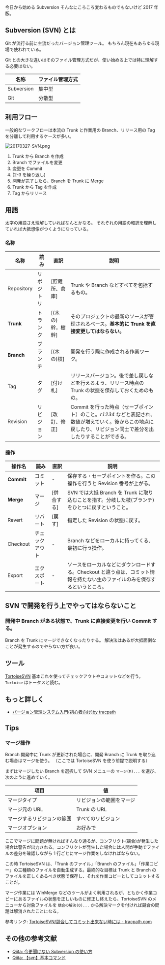 今日から始める Subversion
そんなにころころ変わるものでもないけど 2017 年版。

## Subversion (SVN) とは

Git が流行る前に主流だったバージョン管理ツール。
もちろん現在もあらゆる現場で使われている。

Git との大きな違いはそのファイル管理方式だが、使い始める上では特に理解する必要はない。

| 名称       | ファイル管理方式 |
| ---------- | ---------------- |
| Subversion | 集中型           |
| Git        | 分散型           |

## 利用フロー

一般的なワークフローは本流の Trunk と作業用の Branch、リリース用の Tag を分離して利用するケースが多い。

![20170327-SVN.png](https://qiita-image-store.s3.amazonaws.com/0/167943/56caf0bd-4569-f0f3-c6ef-522551060597.png)

1. Trunk から Branch を作成
2. Branch でファイルを変更
3. 変更を Commit
4. (2-3 を繰り返し)
5. 開発が完了したら、Branch を Trunk に Merge
6. Trunk から Tag を作成
7. Tag からリリース

## 用語

太字の用語さえ理解していればなんとかなる。
それぞれの用語の和訳を理解していれば大抵想像がつくようになっている。

### 名称

| 名称       | 読み       | 直訳             | 説明                                                                                                                                                              |
| ---------- | ---------- | ---------------- | ----------------------------------------------------------------------------------------------------------------------------------------------------------------- |
| Repository | リポジトリ | [貯蔵所、倉庫]   | Trunk や Branch などすべてを包括するもの。                                                                                                                        |
| **Trunk**  | トランク   | [(木の)幹，樹幹] | そのプロジェクトの最新のソースが管理されるベース。**基本的に Trunk を直接変更してはならない。**                                                                   |
| **Branch** | ブランチ   | [(木の)枝]       | 開発を行う際に作成される作業ワーク。                                                                                                                              |
| Tag        | タグ       | [付け札]         | リリースバージョン。後で差し戻しなどを行えるよう、リリース時点の Trunk の状態を保存しておくためのもの。                                                           |
| Revision   | リビジョン | [改訂、修正]     | Commit を行った時点（セーブポイント）のこと。_r1234_ などと表記され、数値が増えていく。後からこの地点に戻したり、リビジョン同士で差分を出したりすることができる。 |

### 操作

| 操作名     | 読み           | 直訳       | 説明                                                                                                                        |
| ---------- | -------------- | ---------- | --------------------------------------------------------------------------------------------------------------------------- |
| **Commit** | コミット       | -          | 保存する・セーブポイントを作る。この操作を行うと Revision 番号が上がる。                                                    |
| **Merge**  | マージ         | [併合する] | SVN では大抵 Branch を Trunk に取り込むことを指す。分岐した枝(ブランチ)をひとつに戻すということ。                           |
| Revert     | リバート       | [戻す]     | 指定した Revision の状態に戻す。                                                                                            |
| Checkout   | チェックアウト | -          | Branch などをローカルに持ってくる、最初に行う操作。                                                                         |
| Export     | エクスポート   | -          | ソースをローカルなどにダウンロードする。Checkout と違う点は、コミット情報を持たない生のファイルのみを保存するというところ。 |

## SVN で開発を行う上でやってはならないこと

### 開発中 Branch がある状態で、Trunk に直接変更を行い Commit する。

Branch を Trunk にマージできなくなったりする。
解決法はあるが大抵面倒なことが発生するのでやらない方が良い。

## ツール

[TortoiseSVN](https://tortoisesvn.net/)
基本これを使ってチェックアウトやコミットなどを行う。 `Tortoise` はトータスと読む。

## もっと詳しく

- [バージョン管理システム入門(初心者向け)by tracpath](http://tracpath.com/bootcamp/learning_subversion_tutorial1.html)

## Tips

### マージ操作

Branch 開発中に Trunk が更新された場合に、開発 Branch に Trunk を取り込む場合はマージを使う。
（ここでは TortoiseSVN を使う前提で説明する）

まずはマージしたい Branch を選択して SVN メニューの `マージ(M)...` を選び、次のように進めていく。

| 項目                       | 値                       |
| -------------------------- | ------------------------ |
| マージタイプ               | リビジョンの範囲をマージ |
| マージ元の URL             | Trunk の URL             |
| マージするリビジョンの範囲 | すべてのリビジョン       |
| マージオプション           | お好みで                 |

ここでマージに問題が無ければすんなり通るが、コンフリクト(競合)が発生した場合は警告が出力される。コンフリクトが発生した場合には人間が手動でファイルの差分を確認しながら 1 行ごとにマージ作業をしなければならない。

この時 TortoiseSVN は、「Trunk のファイル」「Branch のファイル」「作業コピー」の三種類のファイルを自動生成する。最終的な目標は Trunk と Branch のファイルを正しくあるべき状態で保存し、それを作業コピーとしてコミットすることだ。

マージ作業には WinMerge などのツールがよく利用されるが、ともかく作業コピーにあるファイルの状態を正しいものに修正し終えたら、TortoiseSVN のメニューから対象ファイルを `競合の解決(O)...` から解決マークを付ければ競合の問題は解消されたことになる。

参考リンク: [TortoiseSVN/競合してコミット出来ない時には - tracpath.com](http://wiki.tracpath.com/TortoiseSVN/%E7%AB%B6%E5%90%88%E3%81%97%E3%81%A6%E3%82%B3%E3%83%9F%E3%83%83%E3%83%88%E5%87%BA%E6%9D%A5%E3%81%AA%E3%81%84%E6%99%82%E3%81%AB%E3%81%AF)

## その他の参考文献

- [Qiita: 今更聞けない Subversion の使い方](http://qiita.com/mountcedar/items/e756bb9136e3b1722bb2)
- [Qiita: 【svn】基本コマンド](http://qiita.com/konweb/items/6effd36aab551b2d6b8f)
